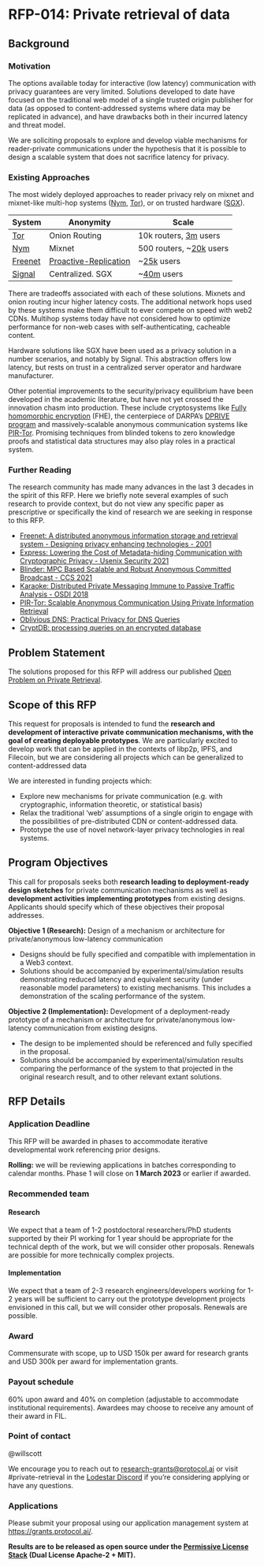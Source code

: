 # RFP-014: Private retrieval of data

## Background

### Motivation
The options available today for interactive (low latency) communication with privacy guarantees are very limited. Solutions developed to date have focused on the traditional web model of a single trusted origin publisher for data (as opposed to content-addressed systems where data may be replicated in advance), and have drawbacks both in their incurred latency and threat model.

We are soliciting proposals to explore and develop viable mechanisms for reader-private communications under the hypothesis that it is possible to design a scalable system that does not sacrifice latency for privacy.

### Existing Approaches
The most widely deployed approaches to reader privacy rely on mixnet and mixnet-like multi-hop systems ([Nym](https://nymtech.net/), [Tor](https://www.torproject.org/)), or on trusted hardware ([SGX](https://www.intel.com/content/www/us/en/developer/tools/software-guard-extensions/overview.html)).

| System | Anonymity | Scale |
| ------ | --------- | ------ |
| [Tor](https://torproject.org) | Onion Routing | 10k routers, [3m](https://metrics.torproject.org/userstats-relay-country.html) users |
| [Nym](https://nymtech.net/) | Mixnet | 500 routers, ~[20k](https://etherscan.io/token/0x525A8F6F3Ba4752868cde25164382BfbaE3990e1#balances) users |
| [Freenet](https://freenetproject.org/index.html) | [Proactive-Replication](https://freenetproject.org/papers/ddisrs.pdf) | ~[25k](https://www.reddit.com/r/Freenet/comments/ek7vz/huge_jump_in_freenet_user_count_probably_thanks/) users |
| [Signal](https://signal.org/) | Centralized. SGX | ~[40m](https://www.businessofapps.com/data/signal-statistics/) users |


There are tradeoffs associated with each of these solutions. Mixnets and onion routing incur higher latency costs. The additional network hops used by these systems make them difficult to ever compete on speed with web2 CDNs. Multihop systems today have not considered how to optimize performance for non-web cases with self-authenticating, cacheable content.

Hardware solutions like SGX have been used as a privacy solution in a number scenarios, and notably by Signal. This abstraction offers low latency, but rests on trust in a centralized server operator and hardware manufacturer.

Other potential improvements to the security/privacy equilibrium have been developed in the academic literature, but have not yet crossed the innovation chasm into production. These include cryptosystems like [Fully homomorphic encryption](http://cs.cmu.edu/~odonnell/hits09/gentry-homomorphic-encryption.pdf) (FHE), the centerpiece of  DARPA’s [DPRIVE program](https://www.darpa.mil/news-events/2020-03-02) and massively-scalable anonymous communication systems like [PIR-Tor](https://www.usenix.org/conference/usenix-security-11/pir-tor-scalable-anonymous-communication-using-private-information). Promising techniques from blinded tokens to zero knowledge proofs and statistical data structures may also play roles in a practical system.

### Further Reading
The research community has made many advances in the last 3 decades in the spirit of this RFP. Here we briefly note several examples of such research to provide context, but do not view any specific paper as prescriptive or specifically the kind of research we are seeking in response to this RFP.

- [Freenet: A distributed anonymous information storage and retrieval system - Designing privacy enhancing technologies - 2001](http://snap.stanford.edu/class/cs224w-readings/clarke00freenet.pdf)
- [Express: Lowering the Cost of Metadata-hiding Communication with Cryptographic Privacy - Usenix Security 2021](https://www.usenix.org/conference/usenixsecurity21/presentation/eskandarian)
- [Blinder: MPC Based Scalable and Robust Anonymous Committed Broadcast - CCS 2021](https://eprint.iacr.org/2020/248)
- [Karaoke: Distributed Private Messaging Immune to Passive Traffic Analysis - OSDI 2018](https://www.usenix.org/conference/osdi18/presentation/lazar)
- [PIR-Tor: Scalable Anonymous Communication Using Private Information Retrieval](https://www.usenix.org/conference/usenix-security-11/pir-tor-scalable-anonymous-communication-using-private-information)
- [Oblivious DNS: Practical Privacy for DNS Queries](https://petsymposium.org/2019/files/papers/issue2/popets-2019-0028.pdf)
- [CryptDB: processing queries on an encrypted database](https://dl.acm.org/doi/abs/10.1145/2330667.2330691)

## Problem Statement
The solutions proposed for this RFP will address our published [Open Problem on Private Retrieval](https://github.com/protocol/research#private-retrieval).

## Scope of this RFP
This request for proposals is intended to fund the **research and development of interactive private communication mechanisms, with the goal of creating deployable prototypes**. We are particularly excited to develop work that can be applied in the contexts of libp2p, IPFS, and Filecoin, but we are considering all projects which can be generalized to content-addressed data

We are interested in funding projects which:
- Explore new mechanisms for private communication (e.g. with cryptographic, information theoretic, or statistical basis)
- Relax the traditional ‘web’ assumptions of a single origin to engage with the possibilities of pre-distributed CDN or content-addressed data.
- Prototype the use of novel network-layer privacy technologies in real systems.

## Program Objectives
This call for proposals seeks both **research leading to deployment-ready design sketches** for private communication mechanisms as well as **development activities implementing prototypes** from existing  designs. Applicants should specify which of these objectives their proposal addresses.

**Objective 1 (Research):**
Design of a mechanism or architecture for private/anonymous low-latency communication
- Designs should be fully specified and compatible with implementation in a Web3 context.
- Solutions should be accompanied by experimental/simulation results demonstrating reduced latency and equivalent security (under reasonable model parameters) to existing mechanisms. This includes a demonstration of the scaling performance of the system.

**Objective 2 (Implementation):**
Development of a deployment-ready prototype of a mechanism or architecture for private/anonymous low-latency communication from existing designs.
- The design to be implemented should be referenced and fully specified in the proposal.
- Solutions should be accompanied by experimental/simulation results comparing the performance of the system to that  projected in the original research result, and to other relevant extant solutions.

## RFP Details

### Application Deadline
This RFP will be awarded in phases to accommodate iterative developmental work referencing prior designs.

**Rolling:** we will be reviewing applications in batches corresponding to calendar months. Phase 1 will close on **1 March 2023** or earlier if awarded.

### Recommended team

#### Research
We expect that a team of 1-2 postdoctoral researchers/PhD students supported by their PI working for 1 year should be appropriate for the technical depth of the work, but we will consider other proposals. Renewals are possible for more technically complex projects.

#### Implementation
We expect that a team of 2-3 research engineers/developers working for 1-2 years will be sufficient to carry out the prototype development projects envisioned in this call,  but we will consider other proposals. Renewals are possible.

### Award
Commensurate with scope, up to USD 150k per award for research grants and USD 300k per award for implementation grants.

### Payout schedule
60% upon award and 40% on completion (adjustable to accommodate institutional requirements). Awardees may choose to receive any amount of their award in FIL.

### Point of contact
@willscott

We encourage you to reach out to research-grants@protocol.ai or visit #private-retrieval in the [Lodestar Discord](https://discord.gg/y63FHBWv) if you’re considering applying or have any questions.

### Applications
Please submit your proposal using our application management system at https://grants.protocol.ai/.

**Results are to be released as open source under the [Permissive License Stack](https://protocol.ai/blog/announcing-the-permissive-license-stack/) (Dual License Apache-2 + MIT).**
